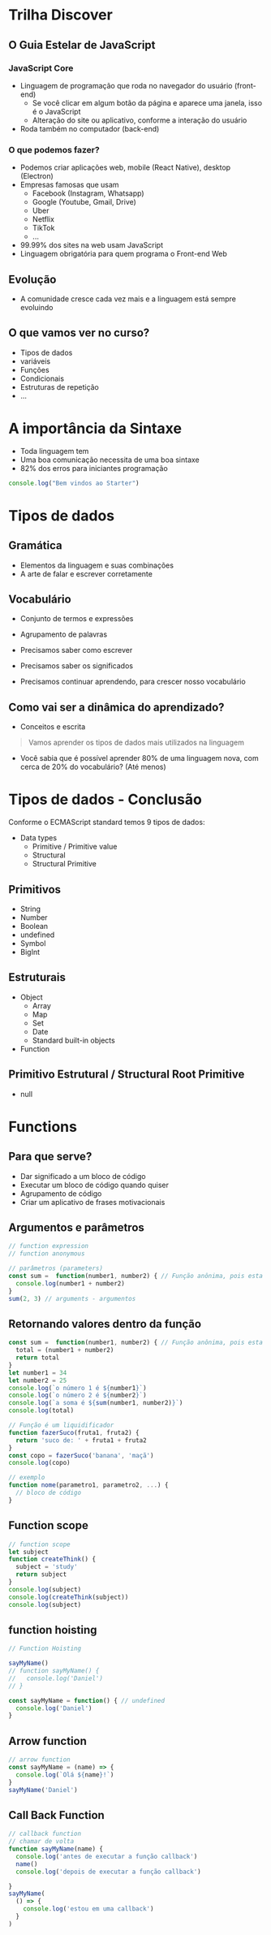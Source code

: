 # Trilha Discover
## O Guia Estelar de JavaScript

### JavaScript Core

 - Linguagem de programação que roda no navegador do usuário (front-end)
   - Se você clicar em algum botão da página e aparece uma janela, isso é o JavaScript
   - Alteração do site ou aplicativo, conforme a interação do usuário
 - Roda também no computador (back-end)

### O que podemos fazer?
 - Podemos criar aplicações web, mobile (React Native), desktop (Electron)
 - Empresas famosas que usam
    - Facebook (Instagram, Whatsapp)
    - Google (Youtube, Gmail, Drive)
    - Uber
    - Netflix
    - TikTok
    - ...
- 99.99% dos sites na web usam JavaScript
- Linguagem obrigatória para quem programa o Front-end Web

## Evolução
 - A comunidade cresce cada vez mais e a linguagem está sempre evoluindo
## O que vamos ver no curso?
 - Tipos de dados
 - variáveis
 - Funções
 - Condicionais
 - Estruturas de repetição
 - ...

# A importância da Sintaxe
 - Toda linguagem tem
 - Uma boa comunicação necessita de uma boa sintaxe
 - 82% dos erros para iniciantes programação

```js
console.log("Bem vindos ao Starter")
```
# Tipos de dados
## Gramática
 - Elementos da linguagem e suas combinações
 - A arte de falar e escrever corretamente
## Vocabulário
 - Conjunto de termos e expressões
 - Agrupamento de palavras

 - Precisamos saber como escrever
 - Precisamos saber os significados
 - Precisamos continuar aprendendo, para crescer nosso vocabulário
## Como vai ser a dinâmica do aprendizado?
 - Conceitos e escrita
 > Vamos aprender os tipos de dados mais utilizados na linguagem
  * Você sabia que é possível aprender 80% de uma linguagem nova, com cerca de 20% do vocabulário? (Até menos)
# Tipos de dados - Conclusão
Conforme o ECMAScript standard temos 9 tipos de dados:
* Data types
  * Primitive / Primitive value
  * Structural
  * Structural Primitive
## Primitivos
 * String
 * Number
 * Boolean
 * undefined
 * Symbol
 * BigInt
## Estruturais
 * Object
   * Array
   * Map
   * Set
   * Date
   * Standard built-in objects
 * Function
## Primitivo Estrutural / Structural Root Primitive
 * null

# Functions
## Para que serve?
* Dar significado a um bloco de código
* Executar um bloco de código quando quiser
* Agrupamento de código
* Criar um aplicativo de frases motivacionais

## Argumentos e parâmetros
```js
// function expression
// function anonymous

// parâmetros (parameters)
const sum =  function(number1, number2) { // Função anônima, pois esta função não foi dado um nome
  console.log(number1 + number2)
}
sum(2, 3) // arguments - argumentos
```
## Retornando valores dentro da função
```js
const sum =  function(number1, number2) { // Função anônima, pois esta função não foi dado um nome
  total = (number1 + number2)
  return total
}
let number1 = 34
let number2 = 25
console.log(`o número 1 é ${number1}`)
console.log(`o número 2 é ${number2}`)
console.log(`a soma é ${sum(number1, number2)}`)
console.log(total)
```
```js
// Função é um liquidificador
function fazerSuco(fruta1, fruta2) {
  return 'suco de: ' + fruta1 + fruta2
}
const copo = fazerSuco('banana', 'maçã')
console.log(copo)

// exemplo
function nome(parametro1, parametro2, ...) {
  // bloco de código
}
```
## Function scope
```js
// function scope
let subject
function createThink() {
  subject = 'study'
  return subject
}
console.log(subject)
console.log(createThink(subject))
console.log(subject)
```

## function hoisting
```js
// Function Hoisting

sayMyName()
// function sayMyName() {
//   console.log('Daniel')
// }

const sayMyName = function() { // undefined
  console.log('Daniel')
}
```
## Arrow function
```js
// arrow function
const sayMyName = (name) => {
  console.log(`Olá ${name}!`)
}
sayMyName('Daniel')
```
## Call Back Function
```js
// callback function
// chamar de volta
function sayMyName(name) {
  console.log('antes de executar a função callback')
  name()
  console.log('depois de executar a função callback')

}
sayMyName(
  () => {
    console.log('estou em uma callback')
  }
)
```